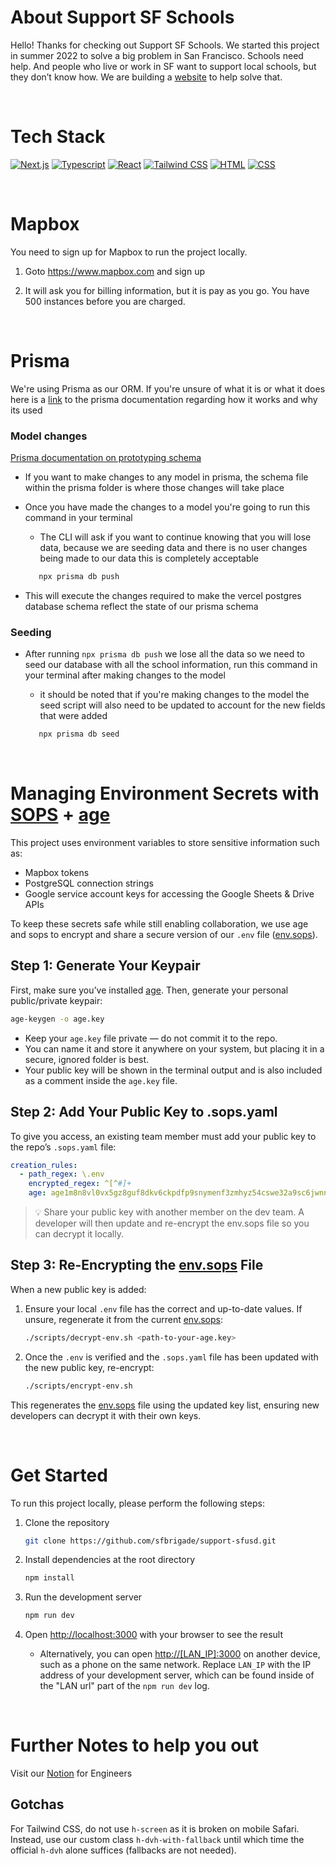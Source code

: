 # About Support SF Schools

Hello! Thanks for checking out Support SF Schools. We started this project in summer 2022 to solve a big problem in San Francisco. Schools need help. And people who live or work in SF want to support local schools, but they don’t know how. We are building a [website](https://supportsfschools.org/) to help solve that.

<br>

# Tech Stack

[![Next.js][next.js]][nextjs-url]
[![Typescript][typescript.js]][typescript-url]
[![React][react.js]][react-url]
[![Tailwind CSS][tailwind.js]][tailwind-url]
[![HTML][html.js]][html-url]
[![CSS][css.js]][css-url]

<br>

# Mapbox

You need to sign up for Mapbox to run the project locally.

1. Goto https://www.mapbox.com and sign up

2. It will ask you for billing information, but it is pay as you go. You have 500 instances before you are charged.

<br>

# Prisma

We're using Prisma as our ORM. If you're unsure of what it is or what it does here is a [link](https://www.prisma.io/docs/orm/overview/introduction/what-is-prisma#how-does-prisma-orm-work) to the prisma documentation regarding how it works and why its used

### Model changes

[Prisma documentation on prototyping schema](https://www.prisma.io/docs/orm/prisma-migrate/workflows/prototyping-your-schema)

- If you want to make changes to any model in prisma, the schema file within the prisma folder is where those changes will take place
- Once you have made the changes to a model you're going to run this command in your terminal

  - The CLI will ask if you want to continue knowing that you will lose data, because we are seeding data and there is no user changes being made to our data this is completely acceptable

  ```sh
     npx prisma db push
  ```

- This will execute the changes required to make the vercel postgres database schema reflect the state of our prisma schema

### Seeding

- After running `npx prisma db push` we lose all the data so we need to seed our database with all the school information, run this command in your terminal after making changes to the model

  - it should be noted that if you're making changes to the model the seed script will also need to be updated to account for the new fields that were added

  ```sh
     npx prisma db seed
  ```

  <br>

# Managing Environment Secrets with [SOPS](https://github.com/getsops/sops) + [age](https://github.com/FiloSottile/age)

This project uses environment variables to store sensitive information such as:

- Mapbox tokens
- PostgreSQL connection strings
- Google service account keys for accessing the Google Sheets & Drive APIs

To keep these secrets safe while still enabling collaboration, we use age and sops to encrypt and share a secure version of our `.env` file ([env.sops](/env.sops)).

## Step 1: Generate Your Keypair

First, make sure you’ve installed [age](https://github.com/FiloSottile/age). Then, generate your personal public/private keypair:

```sh
age-keygen -o age.key
```

- Keep your `age.key` file private — do not commit it to the repo.
- You can name it and store it anywhere on your system, but placing it in a secure, ignored folder is best.
- Your public key will be shown in the terminal output and is also included as a comment inside the `age.key` file.

## Step 2: Add Your Public Key to .sops.yaml

To give you access, an existing team member must add your public key to the repo’s `.sops.yaml` file:

```yaml
creation_rules:
  - path_regex: \.env
    encrypted_regex: ^[^#]+
    age: age1m8n8vl0vx5gz8guf8dkv6ckpdfp9snymenf3zmhyz54cswe32a9sc6jwnn,<new_member_public_key_here>
```

> 💡 Share your public key with another member on the dev team. A developer will then update and re-encrypt the env.sops file so you can decrypt it locally.

## Step 3: Re-Encrypting the [env.sops](/env.sops) File

When a new public key is added:

1. Ensure your local `.env` file has the correct and up-to-date values. If unsure, regenerate it from the current [env.sops](/env.sops):
   
   ```sh
   ./scripts/decrypt-env.sh <path-to-your-age.key>
   ```

2. Once the `.env` is verified and the `.sops.yaml` file has been updated with the new public key, re-encrypt:
   
   ```sh
   ./scripts/encrypt-env.sh
   ```

This regenerates the [env.sops](/env.sops) file using the updated key list, ensuring new developers can decrypt it with their own keys.

<br>

# Get Started

To run this project locally, please perform the following steps:

1. Clone the repository
   ```sh
   git clone https://github.com/sfbrigade/support-sfusd.git
   ```
2. Install dependencies at the root directory

   ```sh
   npm install
   ```

3. Run the development server

   ```bash
   npm run dev
   ```

4. Open [http://localhost:3000](http://localhost:3000) with your browser to see the result

   - Alternatively, you can open [http://[LAN_IP]:3000](http://[LAN_IP]:3000) on another device, such as a phone on the same network. Replace `LAN_IP` with the IP address of your development server, which can be found inside of the "LAN url" part of the `npm run dev` log.

<br>

# Further Notes to help you out

Visit our [Notion](https://aquatic-magpie-a51.notion.site/Engineering-Guide-5cddd23f2ab0494cba2edcc93764f27f) for Engineers

## Gotchas

For Tailwind CSS, do not use `h-screen` as it is broken on mobile Safari. Instead, use our custom class `h-dvh-with-fallback` until which time the official `h-dvh` alone suffices (fallbacks are not needed).

<!-- References and Icons -->

[html.js]: https://img.shields.io/badge/HTML-239120?style=for-the-badge&logo=html5&logoColor=white
[html-url]: https://developer.mozilla.org/en-US/docs/Web/HTML
[css.js]: https://img.shields.io/badge/CSS-239120?&style=for-the-badge&logo=css3&logoColor=white
[css-url]: https://developer.mozilla.org/en-US/docs/Web/CSS
[react.js]: https://img.shields.io/badge/React-20232A?style=for-the-badge&logo=react&logoColor=61DAFB
[react-url]: https://reactjs.org/
[typescript.js]: https://img.shields.io/badge/TypeScript-007ACC?style=for-the-badge&logo=typescript&logoColor=white
[typescript-url]: https://www.typescriptlang.org/
[tailwind.js]: https://img.shields.io/badge/Tailwind_CSS-38B2AC?style=for-the-badge&logo=tailwind-css&logoColor=white
[tailwind-url]: https://tailwindcss.com/
[next.js]: https://img.shields.io/badge/next.js-000000?style=for-the-badge&logo=nextdotjs&logoColor=white
[nextjs-url]: https://nextjs.org/
[notion-url]: https://www.notion.so/Engineering-Start-5cddd23f2ab0494cba2edcc93764f27f?pvs=4
